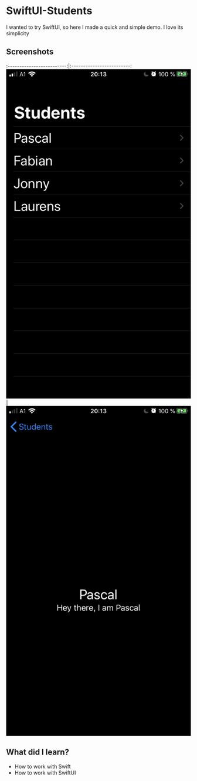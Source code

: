 # SwiftUI-Students
 I wanted to try SwiftUI, so here I made a quick and simple demo. I love its simplicity

## Screenshots

:-------------------------:|:-------------------------:
![](https://raw.githubusercontent.com/Gebes/SwiftUI-Students/master/Screenshots/img1.jpeg)  |  ![](https://raw.githubusercontent.com/Gebes/SwiftUI-Students/master/Screenshots/img2.PNG)

## What did I learn?
 * How to work with Swift
 * How to work with SwiftUI
